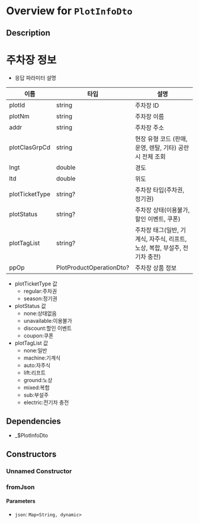 # Overview for `PlotInfoDto`

## Description

# 주차장 정보

 - 응답 파라미터 설명

  |이름|타입|설명|
  |-|-|-|
  |plotId|string|주차장 ID|
  |plotNm|string|주차장 이름|
  |addr|string|주차장 주소|
  |plotClasGrpCd|string|현장 유형 코드 (판매, 운영, 렌탈, 기타) 공란시 전체 조회|
  |lngt|double|경도|
  |ltd|double|위도|
  |plotTicketType|string?|주차장 타입(주차권, 정기권)|
  |plotStatus|string?|주차장 상태(이용불가, 할인 이벤트, 쿠폰)|
  |plotTagList|string?|주차장 태그(일반, 기계식, 자주식, 리프트, 노상, 복합, 부설주, 전기차 충전)|
  |ppOp|PlotProductOperationDto?|주차장 상품 정보|

 - plotTicketType 값
    - regular:주차권
    - season:정기권
 - plotStatus 값
    - none:상태없음
    - unavailable:이용불가
    - discount:할인 이벤트
    - coupon:쿠폰
 - plotTagList 값
    - none:일반
    - machine:기계식
    - auto:자주식
    - lift:리프트
    - ground:노상
    - mixed:복합
    - sub:부설주
    - electric:전기차 충전

## Dependencies

- _$PlotInfoDto

## Constructors

### Unnamed Constructor


### fromJson


#### Parameters

- `json`: `Map<String, dynamic>`
